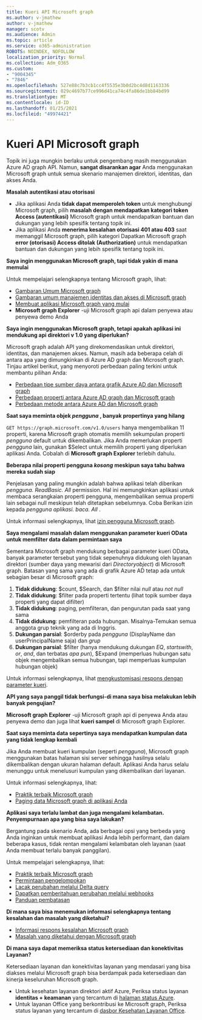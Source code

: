 ```yaml
---
title: Kueri API Microsoft graph
ms.author: v-jmathew
author: v-jmathew
manager: scotv
ms.audience: Admin
ms.topic: article
ms.service: o365-administration
ROBOTS: NOINDEX, NOFOLLOW
localization_priority: Normal
ms.collection: Adm_O365
ms.custom:
- "9004345"
- "7846"
ms.openlocfilehash: 527e88c7b3cb1cc4f5535e3b0d2bc4d8d1163336
ms.sourcegitcommit: 029c4697b77ce996d41ca74c4fa86de1bb84bd99
ms.translationtype: MT
ms.contentlocale: id-ID
ms.lasthandoff: 01/25/2021
ms.locfileid: "49974421"
---
```

# <a name="querying-the-microsoft-graph-api"></a>Kueri API Microsoft graph

Topik ini juga mungkin berlaku untuk pengembang masih menggunakan Azure AD graph API. Namun, **sangat disarankan agar** Anda menggunakan Microsoft graph untuk semua skenario manajemen direktori, identitas, dan akses Anda.

**Masalah autentikasi atau otorisasi**

- Jika aplikasi Anda **tidak dapat memperoleh token** untuk menghubungi Microsoft graph, pilih **masalah dengan mendapatkan kategori token Access (autentikasi)** Microsoft graph untuk mendapatkan bantuan dan dukungan yang lebih spesifik tentang topik ini.
- Jika aplikasi Anda **menerima kesalahan otorisasi 401 atau 403** saat memanggil Microsoft graph, pilih kategori Dapatkan Microsoft graph **error (otorisasi) Access ditolak (Authorization)** untuk mendapatkan bantuan dan dukungan yang lebih spesifik tentang topik ini.

**Saya ingin menggunakan Microsoft graph, tapi tidak yakin di mana memulai**

Untuk mempelajari selengkapnya tentang Microsoft graph, lihat:

- [Gambaran Umum Microsoft graph](https://docs.microsoft.com/graph/overview)
- [Gambaran umum manajemen identitas dan akses di Microsoft graph](https://docs.microsoft.com/graph/azuread-identity-access-management-concept-overview)
- [Membuat aplikasi Microsoft graph yang mulai](https://docs.microsoft.com/graph/)
- **Microsoft graph Explorer** -uji Microsoft graph api dalam penyewa atau penyewa demo Anda

**Saya ingin menggunakan Microsoft graph, tetapi apakah aplikasi ini mendukung api direktori v 1.0 yang diperlukan?**

Microsoft graph adalah API yang direkomendasikan untuk direktori, identitas, dan manajemen akses. Namun, masih ada beberapa celah di antara apa yang dimungkinkan di Azure AD graph dan Microsoft graph. Tinjau artikel berikut, yang menyoroti perbedaan paling terkini untuk membantu pilihan Anda:

- [Perbedaan tipe sumber daya antara grafik Azure AD dan Microsoft graph](https://docs.microsoft.com/graph/migrate-azure-ad-graph-resource-differences)
- [Perbedaan properti antara Azure AD graph dan Microsoft graph](https://docs.microsoft.com/graph/migrate-azure-ad-graph-property-differences)
- [Perbedaan metode antara Azure AD dan Microsoft graph](https://docs.microsoft.com/graph/migrate-azure-ad-graph-method-differences)

**Saat saya meminta objek *pengguna* , banyak propertinya yang hilang**

`GET https://graph.microsoft.com/v1.0/users` hanya mengembalikan 11 properti, karena Microsoft graph otomatis memilih sekumpulan properti *pengguna* default untuk dikembalikan. Jika Anda memerlukan properti *pengguna* lain, gunakan $Select untuk memilih properti yang diperlukan aplikasi Anda. Cobalah di **Microsoft graph Explorer** terlebih dahulu.

**Beberapa nilai properti pengguna *kosong* meskipun saya tahu bahwa mereka sudah siap**

Penjelasan yang paling mungkin adalah bahwa aplikasi telah diberikan *pengguna. ReadBasic. All* permission. Hal ini memungkinkan aplikasi untuk membaca serangkaian properti pengguna, mengembalikan semua properti lain sebagai null meskipun telah ditetapkan sebelumnya. Coba Berikan izin kepada *pengguna aplikasi. baca. All* .

Untuk informasi selengkapnya, lihat [izin pengguna Microsoft graph](https://docs.microsoft.com/graph/permissions-reference#user-permissions).

**Saya mengalami masalah dalam menggunakan parameter kueri OData untuk memfilter data dalam permintaan saya**

Sementara Microsoft graph mendukung berbagai parameter kueri OData, banyak parameter tersebut yang tidak sepenuhnya didukung oleh layanan direktori (sumber daya yang mewarisi dari *Directoryobject*) di Microsoft graph. Batasan yang sama yang ada di grafik Azure AD tetap ada untuk sebagian besar di Microsoft graph:

1. **Tidak didukung**: $count, $Search, dan $filter nilai *null* atau *not null*
2. **Tidak didukung**: $filter pada properti tertentu (lihat topik sumber daya properti yang dapat difilter)
3. **Tidak didukung**: paging, pemfilteran, dan pengurutan pada saat yang sama
4. **Tidak didukung**: pemfilteran pada hubungan. Misalnya-Temukan semua anggota grup teknik yang ada di Inggris.
5. **Dukungan parsial**: $orderby pada *pengguna* (DisplayName dan userPrincipalName saja) dan *grup*
6. **Dukungan parsial**: $filter (hanya mendukung dukungan *EQ*, *startswith*, *or*, *and*, dan terbatas *apa pun*), $Expand (memperluas hubungan satu objek mengembalikan semua hubungan, tapi memperluas kumpulan hubungan objek)

Untuk informasi selengkapnya, lihat [mengkustomisasi respons dengan parameter kueri](https://docs.microsoft.com/graph/query-parameters).

**API yang saya panggil tidak berfungsi-di mana saya bisa melakukan lebih banyak pengujian?**

**Microsoft graph Explorer** -uji Microsoft graph api di penyewa Anda atau penyewa demo dan juga lihat **kueri sampel** di Microsoft graph Explorer.

**Saat saya meminta data sepertinya saya mendapatkan kumpulan data yang tidak lengkap kembali**

Jika Anda membuat kueri kumpulan (seperti *pengguna*), Microsoft graph menggunakan batas halaman sisi server sehingga hasilnya selalu dikembalikan dengan ukuran halaman default. Aplikasi Anda harus selalu menunggu untuk menelusuri kumpulan yang dikembalikan dari layanan.

Untuk informasi selengkapnya, lihat:

- [Praktik terbaik Microsoft graph](https://docs.microsoft.com/graph/best-practices-concept)
- [Paging data Microsoft graph di aplikasi Anda](https://docs.microsoft.com/graph/paging)

**Aplikasi saya terlalu lambat dan juga mengalami kelambatan. Penyempurnaan apa yang bisa saya lakukan?**

Bergantung pada skenario Anda, ada berbagai opsi yang berbeda yang Anda inginkan untuk membuat aplikasi Anda lebih performant, dan dalam beberapa kasus, tidak rentan mengalami kelambatan oleh layanan (saat Anda membuat terlalu banyak panggilan).

Untuk mempelajari selengkapnya, lihat:

- [Praktik terbaik Microsoft graph](https://docs.microsoft.com/graph/best-practices-concept)
- [Permintaan pengelompokan](https://docs.microsoft.com/graph/json-batching)
- [Lacak perubahan melalui Delta query](https://docs.microsoft.com/graph/delta-query-overview)
- [Dapatkan pemberitahuan perubahan melalui webhooks](https://docs.microsoft.com/graph/webhooks)
- [Panduan pembatasan](https://docs.microsoft.com/graph/throttling)

**Di mana saya bisa menemukan informasi selengkapnya tentang kesalahan dan masalah yang diketahui?**

- [Informasi respons kesalahan Microsoft graph](https://docs.microsoft.com/graph/errors)
- [Masalah yang diketahui dengan Microsoft graph](https://docs.microsoft.com/graph/known-issues)

**Di mana saya dapat memeriksa status ketersediaan dan konektivitas Layanan?**

Ketersediaan layanan dan konektivitas layanan yang mendasari yang bisa diakses melalui Microsoft graph bisa berdampak pada ketersediaan dan kinerja keseluruhan Microsoft graph.

- Untuk kesehatan layanan direktori aktif Azure, Periksa status layanan **identitas + keamanan** yang tercantum di [halaman status Azure](https://azure.microsoft.com/status/).
- Untuk layanan Office yang berkontribusi ke Microsoft graph, Periksa status layanan yang tercantum di [dasbor Kesehatan Layanan Office](https://portal.office.com/adminportal/home#/servicehealth).
